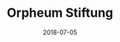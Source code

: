 ﻿---
title:          "Orpheum Stiftung"
date:           "2018-07-05"
draft:          false
robotsExclude:  true
---
